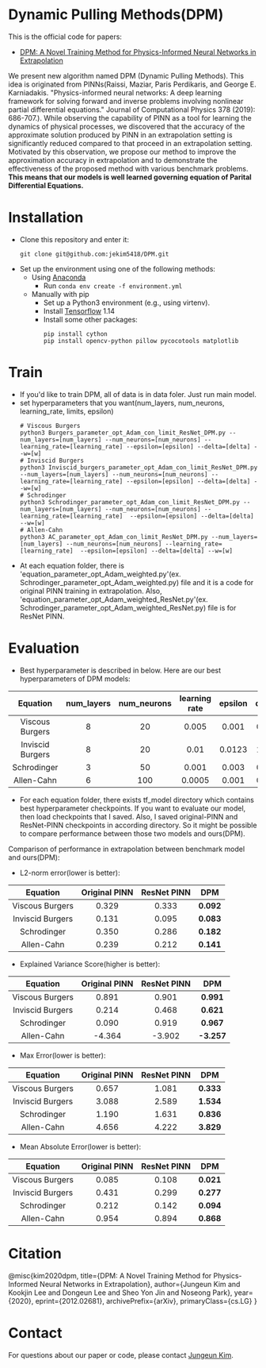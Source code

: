 # **D**ynamic **P**ulling **M**ethods(DPM)

This is the official code for papers:
 - [DPM: A Novel Training Method for Physics-Informed Neural Networks in Extrapolation](https://arxiv.org/abs/2012.02681)


We present new algorithm named DPM (Dynamic Pulling Methods). This idea is originated from PINNs(Raissi, Maziar, Paris Perdikaris, and George E. Karniadakis. "Physics-informed neural networks: A deep learning framework for solving forward and inverse problems involving nonlinear partial differential equations." Journal of Computational Physics 378 (2019): 686-707.). While observing the capability of PINN as a tool for learning the dynamics of physical processes, we discovered that the accuracy of the approximate solution produced by PINN in an extrapolation setting is significantly reduced compared to that proceed in an extrapolation setting. 
Motivated by this observation, we propose our method to improve the approximation accuracy in extrapolation and to demonstrate the effectiveness of the proposed method with various benchmark problems. 
**This means that our models is well learned governing equation of Parital Differential Equations.**


# Installation
 - Clone this repository and enter it:
   ```Shell
   git clone git@github.com:jekim5418/DPM.git
   ```
 - Set up the environment using one of the following methods:
   - Using [Anaconda](https://www.anaconda.com/distribution/)
     - Run `conda env create -f environment.yml`
   - Manually with pip
     - Set up a Python3 environment (e.g., using virtenv).
     - Install [Tensorflow](tensorflow.org/hub/installation) 1.14
     - Install some other packages:
       ```Shell
       pip install cython
       pip install opencv-python pillow pycocotools matplotlib 
       ```
 # Train 
 - If you'd like to train DPM, all of data is in data foler. Just run main model.
 - set hyperparameters that you want(num_layers, num_neurons, learning_rate, limits, epsilon)
   ```Shell
   # Viscous Burgers
   python3 Burgers_parameter_opt_Adam_con_limit_ResNet_DPM.py --num_layers=[num_layers] --num_neurons=[num_neurons] --learning_rate=[learning_rate] --epsilon=[epsilon] --delta=[delta] --w=[w]
   # Inviscid Burgers
   python3 Inviscid_burgers_parameter_opt_Adam_con_limit_ResNet_DPM.py --num_layers=[num_layers] --num_neurons=[num_neurons] --learning_rate=[learning_rate] --epsilon=[epsilon] --delta=[delta] --w=[w]
   # Schrodinger
   python3 Schrodinger_parameter_opt_Adam_con_limit_ResNet_DPM.py --num_layers=[num_layers] --num_neurons=[num_neurons] --learning_rate=[learning_rate]  --epsilon=[epsilon] --delta=[delta] --w=[w]
   # Allen-Cahn
   python3 AC_parameter_opt_Adam_con_limit_ResNet_DPM.py --num_layers=[num_layers] --num_neurons=[num_neurons] --learning_rate=[learning_rate]  --epsilon=[epsilon] --delta=[delta] --w=[w]
   ```
 - At each equation folder, there is 'equation_parameter_opt_Adam_weighted.py'(ex. Schrodinger_parameter_opt_Adam_weighted.py) file and it is a code for original PINN training in extrapolation. Also, 'equation_parameter_opt_Adam_weighted_ResNet.py'(ex. Schrodinger_parameter_opt_Adam_weighted_ResNet.py) file is for ResNet PINN. 
   
  # Evaluation
  - Best hyperparameter is described in below.
  Here are our best hyperparameters of DPM models:

|     Equation     | num_layers | num_neurons | learning rate | epsilon |  delta  |    w    | 
|:----------------:|:----------:|:-----------:|:-------------:|:-------:|:-------:|:-------:|
|  Viscous Burgers |      8     |      20     |     0.005     |  0.001  |   0.08  |  1.001  | 
| Inviscid Burgers |      8     |      20     |     0.01      |  0.0123 |   1.00  |  1.0019 | 
|    Schrodinger   |      3     |      50     |     0.001     |  0.003  |   0.05  |  1.029  | 
|    Allen-Cahn    |      6     |     100     |    0.0005     |  0.001  |   0.01  |  1.022  | 

- For each equation folder, there exists tf_model directory which contains best hyperparameter checkpoints.
  If you want to evaluate our model, then load checkpoints that I saved.
  Also, I saved original-PINN and ResNet-PINN checkpoints in according directory. So it might be possible to compare performance between those two models and ours(DPM).


Comparison of performance in extrapolation between benchmark model and ours(DPM):
- L2-norm error(lower is better):

|     Equation     | Original PINN | ResNet PINN |    **DPM**  |  
|:----------------:|:-------------:|:-----------:|:-----------:|
|  Viscous Burgers |     0.329     |    0.333    |  **0.092**  |
| Inviscid Burgers |     0.131     |    0.095    |  **0.083**  |
|    Schrodinger   |     0.350     |    0.286    |  **0.182**  |
|    Allen-Cahn    |     0.239     |    0.212    |  **0.141**  |

- Explained Variance Score(higher is better):

|     Equation     | Original PINN | ResNet PINN |    **DPM**  |   
|:----------------:|:-------------:|:-----------:|:-----------:|
|  Viscous Burgers |     0.891     |    0.901    |  **0.991**  |
| Inviscid Burgers |     0.214     |    0.468    |  **0.621**  |
|    Schrodinger   |     0.090     |    0.919    |  **0.967**  |
|    Allen-Cahn    |    -4.364     |   -3.902    | **-3.257**  |

- Max Error(lower is better):

|     Equation     | Original PINN | ResNet PINN |    **DPM**  |   
|:----------------:|:-------------:|:-----------:|:-----------:|
|  Viscous Burgers |     0.657     |    1.081    |  **0.333**  |
| Inviscid Burgers |     3.088     |    2.589    |  **1.534**  |
|    Schrodinger   |     1.190     |    1.631    |  **0.836**  |
|    Allen-Cahn    |     4.656     |    4.222    |  **3.829**  |

- Mean Absolute Error(lower is better):

|     Equation     | Original PINN | ResNet PINN |    **DPM**  |   
|:----------------:|:-------------:|:-----------:|:-----------:|
|  Viscous Burgers |     0.085     |    0.108    |  **0.021**  |
| Inviscid Burgers |     0.431     |    0.299    |  **0.277**  |
|    Schrodinger   |     0.212     |    0.142    |  **0.094**  |
|    Allen-Cahn    |     0.954     |    0.894    |  **0.868**  |
  
# Citation
@misc{kim2020dpm,
      title={DPM: A Novel Training Method for Physics-Informed Neural Networks in Extrapolation}, 
      author={Jungeun Kim and Kookjin Lee and Dongeun Lee and Sheo Yon Jin and Noseong Park},
      year={2020},
      eprint={2012.02681},
      archivePrefix={arXiv},
      primaryClass={cs.LG}
}
  
# Contact
For questions about our paper or code, please contact [Jungeun Kim](mailto:jekim5418@yonsei.ac.kr).
